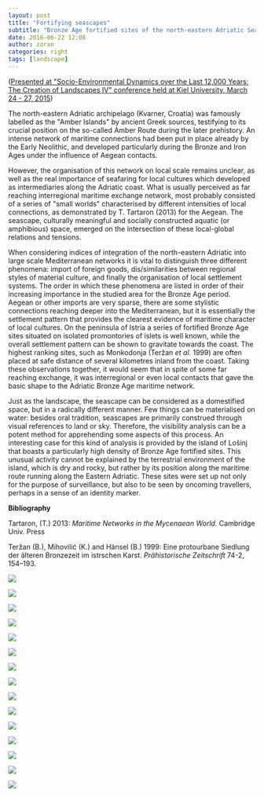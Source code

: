 ```yaml
---
layout: post
title: "Fortifying seascapes" 
subtitle: "Bronze Age fortified sites of the north-eastern Adriatic Sea"
date: 2016-06-22 12:08
author: zoran
categories: right
tags: [landscape]
---
```

(<span style="text-decoration: underline;">Presented at "Socio-Environmental Dynamics over the Last 12,000 Years: The Creation of Landscapes IV" conference held at Kiel University, March 24 - 27, 2015</span>)

The north-eastern Adriatic archipelago (Kvarner, Croatia) was famously labelled as the "Amber Islands" by ancient Greek sources, testifying to its crucial position on the so-called Amber Route during the later prehistory. An intense network of maritime connections had been put in place already by the Early Neolithic, and developed particularly during the Bronze and Iron Ages under the influence of Aegean contacts.

However, the organisation of this network on local scale remains unclear, as well as the real importance of seafaring for local cultures which developed as intermediaries along the Adriatic coast. What is usually perceived as far reaching interregional maritime exchange network, most probably consisted of a series of "small worlds" characterised by different intensities of local connections, as demonstrated by T. Tartaron (2013) for the Aegean. The seascape, culturally meaningful and socially constructed aquatic (or amphibious) space, emerged on the intersection of these local-global relations and tensions.

When considering indices of integration of the north-eastern Adriatic into large scale Mediterranean networks it is vital to distinguish three different phenomena: import of foreign goods, dis/similarities between regional styles of material culture, and finally the organisation of local settlement systems. The order in which these phenomena are listed in order of their increasing importance in the studied area for the Bronze Age period. Aegean or other imports are very sparse, there are some stylistic connections reaching deeper into the Mediterranean, but it is essentially the settlement pattern that provides the clearest evidence of maritime character of local cultures. On the peninsula of Istria a series of fortified Bronze Age sites situated on isolated promontories of islets is well known, while the overall settlement pattern can be shown to gravitate towards the coast. The highest ranking sites, such as Monkodonja (Teržan <em>et al.</em> 1999) are often placed at safe distance of several kilometres inland from the coast. Taking these observations together, it would seem that in spite of some far reaching exchange, it was interregional or even local contacts that gave the basic shape to the Adriatic Bronze Age maritime network.

Just as the landscape, the seascape can be considered as a domestified space, but in a radically different manner. Few things can be materialised on water: besides oral tradition, seascapes are primarily construed through visual references to land or sky. Therefore, the visibility analysis can be a potent method for apprehending some aspects of this process. An interesting case for this kind of analysis is provided by the island of Lošinj that boasts a particularly high density of Bronze Age fortified sites. This unusual activity cannot be explained by the terrestrial environment of the island, which is dry and rocky, but rather by its position along the maritime route running along the Eastern Adriatic. These sites were set up not only for the purpose of surveillance, but also to be seen by oncoming travellers, perhaps in a sense of an identity marker.

<strong>Bibliography</strong>

Tartaron, (T.) 2013: <em>Maritime Networks in the Mycenaean World.</em> Cambridge Univ. Press

Teržan (B.), Mihovilić (K.) and Hänsel (B.) 1999: Eine protourbane Siedlung der älteren Bronzezeit im istrschen Karst. <em>Prähistorische Zeitschrift</em> 74-2, 154–193.

![](/images/2016/06/Seascapes-1.jpg)

![](/images/2016/06/Seascapes-2.jpg)

![](/images/2016/06/Seascapes-3.jpg)

![](/images/2016/06/Seascapes-4.jpg)

![](/images/2016/06/Seascapes-5.jpg)

![](/images/2016/06/Seascapes-6.jpg)

![](/images/2016/06/Seascapes-7.jpg)

![](/images/2016/06/Seascapes-8.jpg)

![](/images/2016/06/Seascapes-9.jpg)

![](/images/2016/06/Seascapes-10.jpg)

![](/images/2016/06/Seascapes-11.jpg)

![](/images/2016/06/Seascapes-12.jpg)

![](/images/2016/06/Seascapes-13.jpg)

![](/images/2016/06/Seascapes-14.jpg)

![](/images/2016/06/Seascapes-15.jpg)
